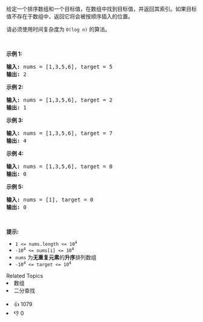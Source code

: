 <p>给定一个排序数组和一个目标值，在数组中找到目标值，并返回其索引。如果目标值不存在于数组中，返回它将会被按顺序插入的位置。</p>

<p>请必须使用时间复杂度为 <code>O(log n)</code> 的算法。</p>

<p> </p>

<p><strong>示例 1:</strong></p>

<pre>
<strong>输入:</strong> nums = [1,3,5,6], target = 5
<strong>输出:</strong> 2
</pre>

<p><strong>示例 2:</strong></p>

<pre>
<strong>输入:</strong> nums = [1,3,5,6], target = 2
<strong>输出:</strong> 1
</pre>

<p><strong>示例 3:</strong></p>

<pre>
<strong>输入:</strong> nums = [1,3,5,6], target = 7
<strong>输出:</strong> 4
</pre>

<p><strong>示例 4:</strong></p>

<pre>
<strong>输入:</strong> nums = [1,3,5,6], target = 0
<strong>输出:</strong> 0
</pre>

<p><strong>示例 5:</strong></p>

<pre>
<strong>输入:</strong> nums = [1], target = 0
<strong>输出:</strong> 0
</pre>

<p> </p>

<p><strong>提示:</strong></p>

<ul>
	<li><code>1 <= nums.length <= 10<sup>4</sup></code></li>
	<li><code>-10<sup>4</sup> <= nums[i] <= 10<sup>4</sup></code></li>
	<li><code>nums</code> 为<strong>无重复元素</strong>的<strong>升序</strong>排列数组</li>
	<li><code>-10<sup>4</sup> <= target <= 10<sup>4</sup></code></li>
</ul>
<div><div>Related Topics</div><div><li>数组</li><li>二分查找</li></div></div><br><div><li>👍 1079</li><li>👎 0</li></div>